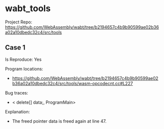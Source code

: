 # wabt_tools

Project Repo: https://github.com/WebAssembly/wabt/tree/b2194657c4b9b90599ae02b36a02a10dbedc32c4/src/tools

## Case 1

Is Reproduce: Yes

Program locations:

* https://github.com/WebAssembly/wabt/tree/b2194657c4b9b90599ae02b36a02a10dbedc32c4/src/tools/wasm-opcodecnt.cc#L227

Bug traces:

* <    delete[] data;, ProgramMain>

Explanation:

* The freed pointer data is freed again at line 47.


